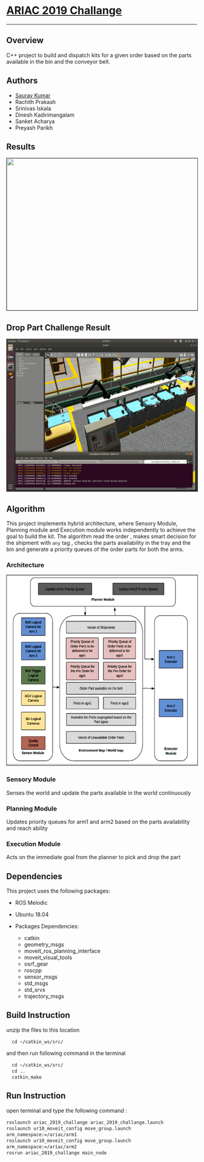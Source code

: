 # [ARIAC 2019 Challange](https://bitbucket.org/osrf/ariac/wiki/2019/Home)

--------------------------------------------------------------------------------

## Overview

C++ project to build and dispatch kits for a given order based on the parts available in the bin and the conveyor belt.
## Authors 
- [Saurav Kumar](https://www.linkedin.com/in/sauravkdeo/)
- Rachith Prakash
- Srinivas Iskala 
- Dinesh Kadirimangalam
- Sanket Acharya
- Preyash Parikh

## Results

<p align="center">
<img src="output/output.gif" width="600" height="400" border="1">
</p>

## Drop Part Challenge Result

<p align="center">
<img src="output/drop part.gif" width="600" height="400" border="1">
</p>

## Algorithm

 This project implements hybrid architecture, where Sensory Module, Planning module and Execution module works independently to achieve the goal to build the kit. The algorithm read the order , makes smart decision for the shipment with ```any``` tag , checks the parts availability in the tray and the bin and generate a priority queues of the order parts for both the arms.
  
### Architecture

<p align="center">
<img src="output/architecture.png" width="600" height="500" border="1">
</p>

### Sensory Module

Senses the world and update the parts available in the world continuously

### Planning Module

Updates priority queues for arm1 and arm2 based on the parts availability and reach ability

### Execution Module
Acts on the immediate goal from the planner to pick and drop the part

## Dependencies

This project uses the following packages:

- ROS Melodic

- Ubuntu 18.04

- Packages Dependencies:

  - catkin
  - geometry_msgs
  - moveit_ros_planning_interface
  - moveit_visual_tools
  - osrf_gear
  - roscpp
  - sensor_msgs
  - std_msgs
  - std_srvs
  - trajectory_msgs

## Build Instruction

unzip the files to this location

```
  cd ~/catkin_ws/src/
```

and then run following command in the terminal

```
  cd ~/catkin_ws/src/
  cd ..
  catkin_make
```

## Run Instruction

open terminal and type the following command :

```
roslaunch ariac_2019_challange ariac_2019_challange.launch
roslaunch ur10_moveit_config move_group.launch arm_namespace:=/ariac/arm1
roslaunch ur10_moveit_config move_group.launch arm_namespace:=/ariac/arm2
rosrun ariac_2019_challange main_node
```

